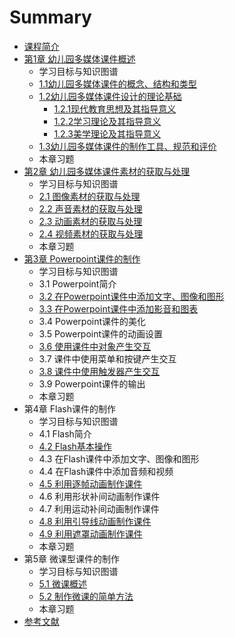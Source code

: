 # Summary

* [课程简介](README.md)
* [第1章  幼儿园多媒体课件概述](chapter1.md)
  * 学习目标与知识图谱
  * [1.1幼儿园多媒体课件的概念、结构和类型](chapter1/11you-er-yuan-duo-mei-ti-ke-jian-de-gai-nian-3001-jie-gou-he-lei-xing.md)
  * [1.2幼儿园多媒体课件设计的理论基础](chapter1/12you-er-yuan-duo-mei-ti-ke-jian-she-ji-de-li-lun-ji-chu.md)
    * [1.2.1现代教育思想及其指导意义](chapter1/12you-er-yuan-duo-mei-ti-ke-jian-she-ji-de-li-lun-ji-chu/121xian-dai-jiao-yu-si-xiang-ji-qi-zhi-dao-yi-yi.md)
    * [1.2.2学习理论及其指导意义](chapter1/12you-er-yuan-duo-mei-ti-ke-jian-she-ji-de-li-lun-ji-chu/122xue-xi-li-lun-ji-qi-zhi-dao-yi-yi.md)
    * [1.2.3美学理论及其指导意义](chapter1/12you-er-yuan-duo-mei-ti-ke-jian-she-ji-de-li-lun-ji-chu/123mei-xue-li-lun-ji-qi-zhi-dao-yi-yi.md)
  * [1.3幼儿园多媒体课件的制作工具、规范和评价](chapter1/13you-er-yuan-duo-mei-ti-ke-jian-de-zhi-zuo-gong-ju-3001-gui-fan-he-ping-jia.md)
  * 本章习题
* [第2章  幼儿园多媒体课件素材的获取与处理](di-2-zhang-you-er-yuan-duo-mei-ti-ke-jian-su-cai-de-huo-qu-yu-chu-li.md)
  * 学习目标与知识图谱
  * [2.1 图像素材的获取与处理](di-2-zhang-you-er-yuan-duo-mei-ti-ke-jian-su-cai-de-huo-qu-yu-chu-li/21-tu-xiang-su-cai-de-huo-qu-yu-chu-li.md)
  * [2.2 声音素材的获取与处理](di-2-zhang-you-er-yuan-duo-mei-ti-ke-jian-su-cai-de-huo-qu-yu-chu-li/22-sheng-yin-su-cai-de-huo-qu-yu-chu-li.md)
  * [2.3 动画素材的获取与处理](di-2-zhang-you-er-yuan-duo-mei-ti-ke-jian-su-cai-de-huo-qu-yu-chu-li/23-dong-hua-su-cai-de-huo-qu-yu-chu-li.md)
  * [2.4 视频素材的获取与处理](di-2-zhang-you-er-yuan-duo-mei-ti-ke-jian-su-cai-de-huo-qu-yu-chu-li/24-shi-pin-su-cai-de-huo-qu-yu-chu-li.md)
  * 本章习题
* [第3章  Powerpoint课件的制作](di-3-zhang-powerpoint-ke-jian-de-zhi-zuo.md)
  * 学习目标与知识图谱
  * 3.1 Powerpoint简介
  * [3.2 在Powerpoint课件中添加文字、图像和图形](32-zai-powerpoint-ke-jian-zhong-tian-jia-wen-zi-3001-tu-xiang-he-tu-xing.md)
  * [3.3 在Powerpoint课件中添加影音和图表](33-zai-powerpoint-ke-jian-zhong-tian-jia-ying-yin-he-tu-biao.md)
  * 3.4 Powerpoint课件的美化
  * 3.5 Powerpoint课件的动画设置
  * [3.6 使用课件中对象产生交互](36-shi-yong-ke-jian-zhong-dui-xiang-chan-sheng-jiao-hu.md)
  * 3.7 课件中使用菜单和按键产生交互
  * [3.8 课件中使用触发器产生交互](38-ke-jian-zhong-shi-yong-hong-fa-qi-chan-sheng-jiao-hu.md)
  * 3.9 Powerpoint课件的输出
  * 本章习题
* 第4章  Flash课件的制作
  * 学习目标与知识图谱
  * 4.1 Flash简介
  * [4.2 Flash基本操作](42-flashji-ben-cao-zuo.md)
  * 4.3 在Flash课件中添加文字、图像和图形
  * 4.4 在Flash课件中添加音频和视频
  * [4.5 利用逐帧动画制作课件](45-li-yong-zhu-zheng-dong-hua-zhi-zuo-ke-jian.md)
  * 4.6 利用形状补间动画制作课件
  * 4.7 利用运动补间动画制作课件
  * [4.8 利用引导线动画制作课件](48-li-yong-yin-dao-xian-dong-hua-zhi-zuo-ke-jian.md)
  * [4.9 利用遮罩动画制作课件](49-li-yong-zhe-zhao-dong-hua-zhi-zuo-ke-jian.md)
  * 本章习题
* 第5章  微课型课件的制作
  * 学习目标与知识图谱
  * [5.1 微课概述](51-wei-ke-gai-shu.md)
  * [5.2 制作微课的简单方法](52-zhi-zuo-wei-ke-de-jian-dan-fang-fa.md)
  * 本章习题
* [参考文献](can-kao-wen-xian.md)

